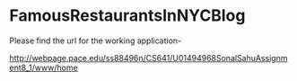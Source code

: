 # FamousRestaurantsInNYCBlog

Please find the url for the working application-

http://webpage.pace.edu/ss88496n/CS641/U01494968SonalSahuAssignment8_1/www/home

